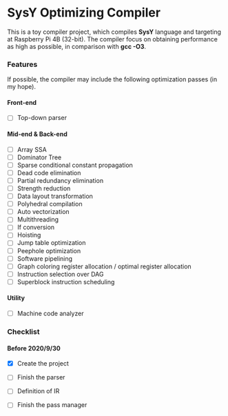 # SysY Optimizing Compiler

This is a toy compiler project, which compiles **SysY** language
and targeting at Raspberry Pi 4B (32-bit).
The compiler focus on obtaining performance as high as possible,
in comparison with **gcc -O3**.

### Features

If possible, the compiler may include the following optimization
passes (in my hope).

#### Front-end
- [ ] Top-down parser

#### Mid-end & Back-end

- [ ] Array SSA
- [ ] Dominator Tree
- [ ] Sparse conditional constant propagation
- [ ] Dead code elimination
- [ ] Partial redundancy elimination
- [ ] Strength reduction
- [ ] Data layout transformation
- [ ] Polyhedral compilation
- [ ] Auto vectorization
- [ ] Multithreading
- [ ] If conversion
- [ ] Hoisting
- [ ] Jump table optimization
- [ ] Peephole optimization
- [ ] Software pipelining
- [ ] Graph coloring register allocation / optimal register allocation
- [ ] Instruction selection over DAG
- [ ] Superblock instruction scheduling

#### Utility
- [ ] Machine code analyzer

### Checklist

#### Before 2020/9/30
- [x] Create the project
- [ ] Finish the parser
- [ ] Definition of IR
- [ ] Finish the pass manager

